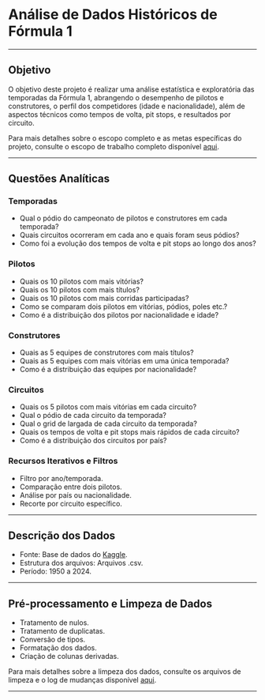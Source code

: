 # Análise de Dados Históricos de Fórmula 1

---
## Objetivo

O objetivo deste projeto é realizar uma análise estatística e exploratória das temporadas
da Fórmula 1, abrangendo o desempenho de pilotos e construtores, o perfil dos
competidores (idade e nacionalidade), além de aspectos técnicos como tempos de volta,
pit stops, e resultados por circuito.

Para mais detalhes sobre o escopo completo e as metas específicas do projeto, consulte o escopo de trabalho completo disponível [aqui](./docs/Escopo_Trabalho_Analise_F1_v1.pdf).

---
## Questões Analíticas

### Temporadas

- Qual o pódio do campeonato de pilotos e construtores em cada temporada?
- Quais circuitos ocorreram em cada ano e quais foram seus pódios?
- Como foi a evolução dos tempos de volta e pit stops ao longo dos anos?

### Pilotos 

- Quais os 10 pilotos com mais vitórias?
- Quais os 10 pilotos com mais títulos?
- Quais os 10 pilotos com mais corridas participadas?
- Como se comparam dois pilotos em vitórias, pódios, poles etc.?
- Como é a distribuição dos pilotos por nacionalidade e idade?

### Construtores

- Quais as 5 equipes de construtores com mais títulos?
- Quais as 5 equipes com mais vitórias em uma única temporada?
- Como é a distribuição das equipes por nacionalidade?

### Circuitos

- Quais os 5 pilotos com mais vitórias em cada circuito?
- Qual o pódio de cada circuito da temporada?
- Qual o grid de largada de cada circuito da temporada?
- Quais os tempos de volta e pit stops mais rápidos de cada circuito?
- Como é a distribuição dos circuitos por país?

### Recursos Iterativos e Filtros

- Filtro por ano/temporada.
- Comparação entre dois pilotos.
- Análise por país ou nacionalidade.
- Recorte por circuito específico.
---
## Descrição dos Dados

- Fonte: Base de dados do [Kaggle](https://www.kaggle.com/datasets/rohanrao/formula-1-world-championship-1950-2020). 
- Estrutura dos arquivos: Arquivos .csv.
- Período: 1950 a 2024.
---
## Pré-processamento e Limpeza de Dados

- Tratamento de nulos.
- Tratamento de duplicatas.
- Conversão de tipos.
- Formatação dos dados.
- Criação de colunas derivadas.

Para mais detalhes sobre a limpeza dos dados, consulte os arquivos de limpeza e o log de mudanças disponível [aqui](./data_cleaning/changelog.md).

---
